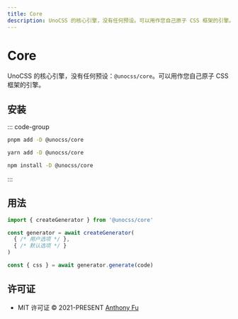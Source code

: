 ```yaml
---
title: Core
description: UnoCSS 的核心引擎，没有任何预设。可以用作您自己原子 CSS 框架的引擎。
---
```


# Core

UnoCSS 的核心引擎，没有任何预设：`@unocss/core`。可以用作您自己原子 CSS 框架的引擎。

## 安装

::: code-group
  ```bash [pnpm]
  pnpm add -D @unocss/core
  ```
  ```bash [yarn]
  yarn add -D @unocss/core
  ```
  ```bash [npm]
  npm install -D @unocss/core
  ```
:::

## 用法

```ts
import { createGenerator } from '@unocss/core'

const generator = await createGenerator(
  { /* 用户选项 */ },
  { /* 默认选项 */ }
)

const { css } = await generator.generate(code)
```

## 许可证

- MIT 许可证 &copy; 2021-PRESENT [Anthony Fu](https://github.com/antfu)
